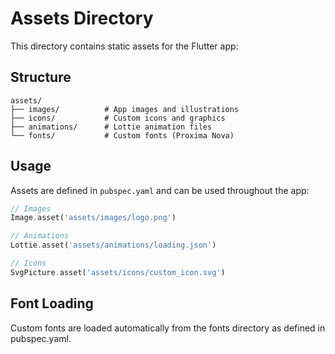 # Assets Directory

This directory contains static assets for the Flutter app:

## Structure

```
assets/
├── images/          # App images and illustrations
├── icons/           # Custom icons and graphics
├── animations/      # Lottie animation files
└── fonts/           # Custom fonts (Proxima Nova)
```

## Usage

Assets are defined in `pubspec.yaml` and can be used throughout the app:

```dart
// Images
Image.asset('assets/images/logo.png')

// Animations
Lottie.asset('assets/animations/loading.json')

// Icons
SvgPicture.asset('assets/icons/custom_icon.svg')
```

## Font Loading

Custom fonts are loaded automatically from the fonts directory as defined in pubspec.yaml.